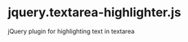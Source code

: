 jquery.textarea-highlighter.js
==============================

jQuery plugin for highlighting text in textarea
